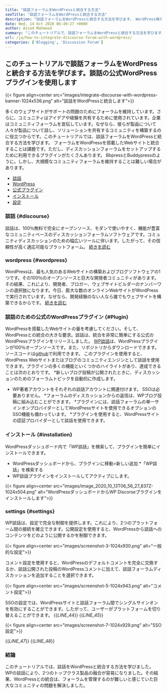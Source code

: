 ```yaml
---
title: "談話フォーラムをWordPressと統合する方法" 
seoTitle: "談話フォーラムをWordPressと統合する方法" 
description: "談話フォーラムをWordPressと統合する方法を学びます。 WordPress用の談話公式プラグインのインストールと構成。" 
date: Wed, 14 Oct 2020 06:49:27 +0000
author: Assad Mahmood
summary: "このチュートリアルで、談話フォーラムをWordPressと統合する方法を学びます。談話の公式WordPressプラグインを使用します" 
url: /ja/how-to-integrate-discourse-forum-with-wordpress/
categories: ['Blogging', 'Discussion Forum']
---
```


## このチュートリアルで談話フォーラムをWordPressと統合する方法を学びます。談話の公式WordPressプラグインを使用します

{{< figure align=center src="images/integrate-discourse-with-wordpress-banner-1024x536.png" alt="談話をWordPressと統合します">}}

多くのウェブサイトがサポートの問題のためにフォーラムを維持しています。さらに、コミュニティはアイデアや経験を共有するために使用されています。企業はコミュニティフォーラムを宣伝しています。なぜなら、彼らが製品について人々が製品について話し、ソリューションを共有するコミュニティを構築するのに役立つからです。このチュートリアルでは、談話フォーラムをWordPressと統合する方法を学びます。
フォーラムをWordPressを搭載したWebサイトと統合することは課題です。ただし、ディスカッションフォーラムをセットアップするために利用できるプラグインがたくさんあります。 BbpressとBuddypressのように。しかし、大規模なコミュニティフォーラムを維持することは難しい場合があります。
  * [談話][1]
  * [WordPress][2]
  * [公式プラグイン][3]
  * [インストール][4]
  * [設定][5]

### 談話 {#discourse}
談話は、100％無料で完全にオープンソース、モダンで使いやすく、機能が豊富なコミュニティベースのディスカッションフォーラムソフトウェアです。コミュニティディスカッションのための幅広いツールに伴います。したがって、その信頼性が高く適応可能なプラットフォーム。 [続きを読む][6]

### wordpress   {#wordpress}
WordPressは、最も人気のあるWebサイトの構築およびブログソフトウェアの1つです。その100％のオープンソースと巨大な開発者コミュニティがあります。その結果、これにより、開発者、ブロガー、ウェブサイトビルダーのナンバーワンの選択肢になります。今日、膨大な数のオンラインWebサイトがWordPressで実行されています。なぜなら、開発経験のない人なら誰でもウェブサイトを構築できるからです。 [続きを読む][7]

### 談話のための公式のWordPressプラグイン {#Plugin}
WordPressを搭載したWebサイトの量を考慮してください。そして、WordPressとの統合の大きな要求。談話は、統合を非常に簡単にする公式のWordPressプラグインをリリースしました。
[WP談話][8]は、WordPressプラグインが100％オープンソースです。また、リポジトリからダウンロードできます。ソースコードは[github][9]で利用できます。
このプラグインを使用すると、WordPress Webサイトまたはブログのコミュニティエンジンとして談話を使用できます。プラグインの多くの機能といくつかのハイライトがあり、達成できることは次のとおりです。
  *新しいブログ投稿が公開されたときに、ディスカッションのためのフォーラムトピックを自動的に作成します。
  * WP著者アカウントをそれぞれの談話アカウントに関連付けます。 SSOは必要ありません。
  *フォーラムのディスカッションからの返信は、WPブログ投稿に組み込むことができます。
  *プラグインには、談話フォーラムの単一サインオンプロバイダーとしてWordPressサイトを使用できるオプションのSSO機能も備わっています。
  *プラグインを使用すると、WordPressサイトの認証プロバイダーとして談話を使用できます。

### インストール {#installation}
WordPressダッシュボード内で「WP談話」を検索して、プラグインを簡単にインストールできます。
  * WordPressダッシュボードから、プラグインに移動>新しい追加
  *「WP談話」を検索する
  * WP談話プラグインをインストールしてアクティブにします。

{{< figure align=center src="images/image_2020_10_13T06_56_27_837Z-1024x504.png" alt="WordPressダッシュボードからWP Discorseプラグインをインストールします">}}


### settings   {#settings}
WP談話は、設定で完全な制御を提供します。これにより、2つのプラットフォーム間の接続を確立できます。公開設定を使用すると、WordPressから談話へのコンテンツをどのように公開するかを制御できます。

{{< figure align=center src="images/screenshot-3-1024x930.png" alt="一般的な設定">}}

コメント設定を使用すると、WordPressのデフォルトコメントを完全に交換するか、談話公開された投稿のWordPressコメントに加えて、談話フォーラムディスカッションを追加することを選択できます。

{{< figure align=center src="images/screenshot-5-1024x943.png" alt="コメント設定">}}

SSOの設定では、WordPressサイトと談話フォーラム間でシングルサインオンを有効にすることができます。したがって、ユーザーがプラットフォームを切り替えることができます。
{{_LINE_44_}}
{{_LINE_45_}}

{{< figure align=center src="images/screenshot-7-1024x929.png" alt="SSO設定">}}

{{_LINE_47_}}
{{_LINE_48_}}

### 結論
このチュートリアルでは、談話をWordPressと統合する方法を学びました。 WPの談話により、2つのトップクラス製品の融合が容易になりました。その結果、WordPressとの統合は、フォーラムを管理するのが難しいと感じていた巨大なコミュニティの問題を解決しました。

  
[1]: #discourse
[2]: #wordpress
[3]: #plugin
[4]: #installation
[5]: #settings
[6]: https://products.containerize.com/discussion-forum/discourse
[7]: https://products.containerize.com/blogging/wordpress
[8]: https://wordpress.org/plugins/wp-discourse/
[9]: https://github.com/discourse/wp-discourse
